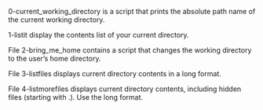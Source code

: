 0-current_working_directory is a script that prints the absolute path name of the current working directory.

1-listit display the contents list of your current directory.

File 2-bring_me_home contains  a script that changes the working directory to the user’s home directory.

File 3-listfiles displays current directory contents in a long format.

File 4-listmorefiles displays current directory contents, including hidden files (starting with .). Use the long format.
